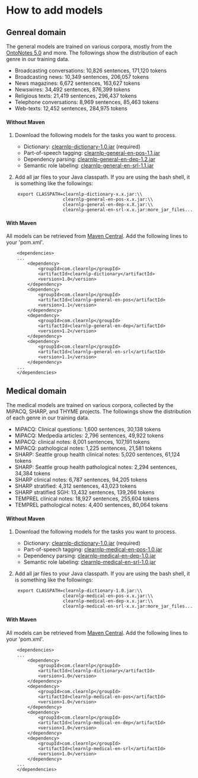 # How to add models
## Genreal domain
The general models are trained on various corpora, mostly from the [OntoNotes 5.0](https://catalog.ldc.upenn.edu/docs/LDC2013T19/OntoNotes-Release-5.0.pdf) and more. The followings show the distribution of each genre in our training data.

* Broadcasting conversations: 10,826 sentences, 171,120 tokens
* Broadcasting news: 10,349 sentences, 206,057 tokens
* News magazines: 6,672 sentences, 163,627 tokens
* Newswires: 34,492 sentences, 876,399 tokens
* Religious texts: 21,419 sentences, 296,437 tokens
* Telephone conversations: 8,969 sentences, 85,463 tokens
* Web-texts: 12,452 sentences, 284,975 tokens

#### Without Maven
1. Download the following models for the tasks you want to process.
	- Dictionary: [clearnlp-dictionary-1.0.jar](http://search.maven.org/remotecontent?filepath=com/clearnlp/clearnlp-dictionary/1.0/clearnlp-dictionary-1.0.jar) (required)
	- Part-of-speech tagging: [clearnlp-general-en-pos-1.1.jar](http://search.maven.org/remotecontent?filepath=com/clearnlp/clearnlp-general-en-pos/1.1/clearnlp-general-en-pos-1.1.jar)
	- Dependency parsing: [clearnlp-general-en-dep-1.2.jar](http://search.maven.org/remotecontent?filepath=com/clearnlp/clearnlp-general-en-dep/1.2/clearnlp-general-en-dep-1.2.jar)
	- Semantic role labeling: [clearnlp-general-en-srl-1.1.jar](http://search.maven.org/remotecontent?filepath=com/clearnlp/clearnlp-general-en-srl/1.1/clearnlp-general-en-srl-1.1.jar)

2. Add all jar files to your Java classpath. If you are using the bash shell, it is something like the followings:
		
		export CLASSPATH=clearnlp-dictionary-x.x.jar:\\
                 		 clearnlp-general-en-pos-x.x.jar:\\
                 		 clearnlp-general-en-dep-x.X.jar:\\
                 		 clearnlp-general-en-srl-x.x.jar:more_jar_files...
                 		 
#### With Maven
All models can be retrieved from [Maven Central](http://search.maven.org/#search%7Cga%7C1%7Cclearnlp-general-en). Add the following lines to your 'pom.xml'.

		<dependencies>
  		...
			<dependency>
		    	<groupId>com.clearnlp</groupId>
		    	<artifactId>clearnlp-dictionary</artifactId>
		    	<version>1.0</version>
		  	</dependency>
		  	<dependency>
		    	<groupId>com.clearnlp</groupId>
		    	<artifactId>clearnlp-general-en-pos</artifactId>
		    	<version>1.1</version>
		  	</dependency>
		  	<dependency>
		    	<groupId>com.clearnlp</groupId>
		    	<artifactId>clearnlp-general-en-dep</artifactId>
		    	<version>1.2</version>
		  	</dependency>
		  	<dependency>
		    	<groupId>com.clearnlp</groupId>
		    	<artifactId>clearnlp-general-en-srl</artifactId>
		    	<version>1.1</version>
		  	</dependency>
		...
		</dependencies>
		
## Medical domain
The medical models are trained on various corpora, collected by the MiPACQ, SHARP, and THYME projects. The followings show the distribution of each genre in our training data.

* MiPACQ: Clinical questions: 1,600 sentences, 30,138 tokens
* MiPACQ: Medpedia articles: 2,796 sentences, 49,922 tokens
* MiPACQ: clinical notes: 8,001 sentences, 107,191 tokens
* MiPACQ: pathological notes: 1,225 sentences, 21,581 tokens
* SHARP: Seattle group health clinical notes: 5,020 sentences, 61,124 tokens
* SHARP: Seattle group health pathological notes: 2,294 sentences, 34,384 tokens
* SHARP clinical notes: 6,787 sentences, 94,205 tokens
* SHARP stratified: 4,312 sentences, 43,023 tokens
* SHARP stratified SGH: 13,432 sentences, 139,266 tokens
* TEMPREL clinical notes: 18,927 sentences, 255,604 tokens
* TEMPREL pathological notes: 4,400 sentences, 80,064 tokens

#### Without Maven
1. Download the following models for the tasks you want to process.
	- Dictionary: [clearnlp-dictionary-1.0.jar](http://search.maven.org/remotecontent?filepath=com/clearnlp/clearnlp-dictionary/1.0/clearnlp-dictionary-1.0.jar) (required)
	- Part-of-speech tagging: [clearnlp-medical-en-pos-1.0.jar](http://search.maven.org/remotecontent?filepath=com/clearnlp/clearnlp-medical-en-pos/1.0/clearnlp-medical-en-pos-1.0.jar)
	- Dependency parsing: [clearnlp-medical-en-dep-1.0.jar](http://search.maven.org/remotecontent?filepath=com/clearnlp/clearnlp-medical-en-dep/1.0/clearnlp-medical-en-dep-1.0.jar)
	- Semantic role labeling: [clearnlp-medical-en-srl-1.0.jar](http://search.maven.org/remotecontent?filepath=com/clearnlp/clearnlp-medical-en-srl/1.0/clearnlp-medical-en-srl-1.0.jar)

2. Add all jar files to your Java classpath. If you are using the bash shell, it is something like the followings:

		export CLASSPATH=clearnlp-dictionary-1.0.jar:\\
                 		 clearnlp-medical-en-pos-x.x.jar:\\
                		 clearnlp-medical-en-dep-x.x.jar:\\
                 		 clearnlp-medical-en-srl-x.x.jar:more_jar_files...
                 		 
#### With Maven
All models can be retrieved from [Maven Central](http://search.maven.org/#search%7Cga%7C1%7Cclearnlp-medical-en). Add the following lines to your 'pom.xml'.

		<dependencies>
  		...
		 	<dependency>
		    	<groupId>com.clearnlp</groupId>
		    	<artifactId>clearnlp-dictionary</artifactId>
		    	<version>1.0</version>
		  	</dependency>
		  	<dependency>
		    	<groupId>com.clearnlp</groupId>
		    	<artifactId>clearnlp-medical-en-pos</artifactId>
		    	<version>1.0</version>
		  	</dependency>
		  	<dependency>
		    	<groupId>com.clearnlp</groupId>
		    	<artifactId>clearnlp-medical-en-dep</artifactId>
		    	<version>1.0</version>
		  	</dependency>
		  	<dependency>
		    	<groupId>com.clearnlp</groupId>
		    	<artifactId>clearnlp-medical-en-srl</artifactId>
		    	<version>1.0</version>
		  	</dependency>
		...
		</dependencies>
		
		
